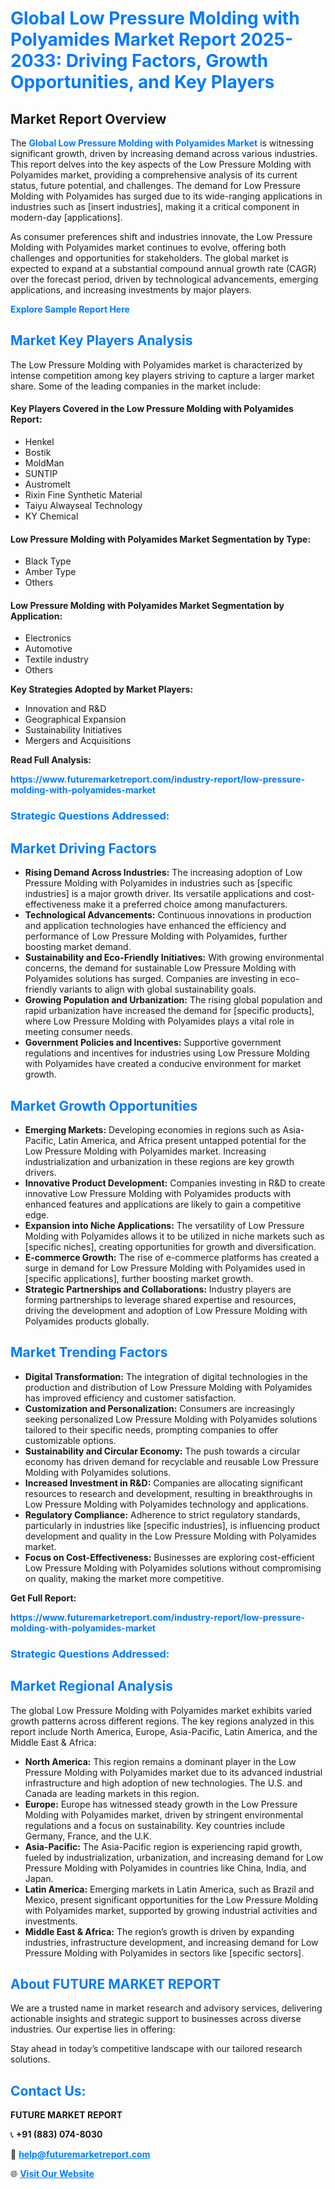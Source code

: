 <h1 style="color: #007BFF;">Global Low Pressure Molding with Polyamides Market Report 2025-2033: Driving Factors, Growth Opportunities, and Key Players</h1>

<section id="overview">
<h2>Market Report Overview</h2>
<p>The <a href="https://www.futuremarketreport.com/industry-report/low-pressure-molding-with-polyamides-market" style="color: #007BFF; text-decoration: none;"><strong>Global Low Pressure Molding with Polyamides Market</strong></a> is witnessing significant growth, driven by increasing demand across various industries. This report delves into the key aspects of the Low Pressure Molding with Polyamides market, providing a comprehensive analysis of its current status, future potential, and challenges. The demand for Low Pressure Molding with Polyamides has surged due to its wide-ranging applications in industries such as [insert industries], making it a critical component in modern-day [applications].</p>
<p>As consumer preferences shift and industries innovate, the Low Pressure Molding with Polyamides market continues to evolve, offering both challenges and opportunities for stakeholders. The global market is expected to expand at a substantial compound annual growth rate (CAGR) over the forecast period, driven by technological advancements, emerging applications, and increasing investments by major players.</p>
</section>

<section id="overview">
<p><a href="https://www.futuremarketreport.com/request-sample/reportId=110012" style="color: #007BFF; text-decoration: none;"><strong>Explore Sample Report Here</strong></a></p>
</section>

<section id="key-players">
<h2 style="color: #007BFF;">Market Key Players Analysis</h2>
<p>The Low Pressure Molding with Polyamides market is characterized by intense competition among key players striving to capture a larger market share. Some of the leading companies in the market include:</p>
<h4>Key Players Covered in the Low Pressure Molding with Polyamides Report:</h4>
<ul><li>Henkel</li><li>Bostik</li><li>MoldMan</li><li>SUNTIP</li><li>Austromelt</li><li>Rixin Fine Synthetic Material</li><li>Taiyu Alwayseal Technology</li><li>KY Chemical</li></ul>
<h4>Low Pressure Molding with Polyamides Market Segmentation by Type:</h4>
<ul><li>Black Type</li><li>Amber Type</li><li>Others</li></ul>

<h4>Low Pressure Molding with Polyamides Market Segmentation by Application:</h4>
<ul><li>Electronics</li><li>Automotive</li><li>Textile industry</li><li>Others</li></ul>
<p><strong>Key Strategies Adopted by Market Players:</strong></p>
<ul>
<li>Innovation and R&D</li>
<li>Geographical Expansion</li>
<li>Sustainability Initiatives</li>
<li>Mergers and Acquisitions</li>
</ul>
</section>

<section>
<p><strong>Read Full Analysis: </strong></p><a href="https://www.futuremarketreport.com/industry-report/low-pressure-molding-with-polyamides-market" style="color: #007BFF; text-decoration: none;"><strong>https://www.futuremarketreport.com/industry-report/low-pressure-molding-with-polyamides-market</strong></a>
<h3 style="color: #007BFF;">Strategic Questions Addressed:</h3>
</section>

<section id="driving-factors">
<h2 style="color: #007BFF;">Market Driving Factors</h2>
<ul>
<li><strong>Rising Demand Across Industries:</strong> The increasing adoption of Low Pressure Molding with Polyamides in industries such as [specific industries] is a major growth driver. Its versatile applications and cost-effectiveness make it a preferred choice among manufacturers.</li>
<li><strong>Technological Advancements:</strong> Continuous innovations in production and application technologies have enhanced the efficiency and performance of Low Pressure Molding with Polyamides, further boosting market demand.</li>
<li><strong>Sustainability and Eco-Friendly Initiatives:</strong> With growing environmental concerns, the demand for sustainable Low Pressure Molding with Polyamides solutions has surged. Companies are investing in eco-friendly variants to align with global sustainability goals.</li>
<li><strong>Growing Population and Urbanization:</strong> The rising global population and rapid urbanization have increased the demand for [specific products], where Low Pressure Molding with Polyamides plays a vital role in meeting consumer needs.</li>
<li><strong>Government Policies and Incentives:</strong> Supportive government regulations and incentives for industries using Low Pressure Molding with Polyamides have created a conducive environment for market growth.</li>
</ul>
</section>

<section id="growth-opportunities">
<h2 style="color: #007BFF;">Market Growth Opportunities</h2>
<ul>
<li><strong>Emerging Markets:</strong> Developing economies in regions such as Asia-Pacific, Latin America, and Africa present untapped potential for the Low Pressure Molding with Polyamides market. Increasing industrialization and urbanization in these regions are key growth drivers.</li>
<li><strong>Innovative Product Development:</strong> Companies investing in R&D to create innovative Low Pressure Molding with Polyamides products with enhanced features and applications are likely to gain a competitive edge.</li>
<li><strong>Expansion into Niche Applications:</strong> The versatility of Low Pressure Molding with Polyamides allows it to be utilized in niche markets such as [specific niches], creating opportunities for growth and diversification.</li>
<li><strong>E-commerce Growth:</strong> The rise of e-commerce platforms has created a surge in demand for Low Pressure Molding with Polyamides used in [specific applications], further boosting market growth.</li>
<li><strong>Strategic Partnerships and Collaborations:</strong> Industry players are forming partnerships to leverage shared expertise and resources, driving the development and adoption of Low Pressure Molding with Polyamides products globally.</li>
</ul>
</section>

<section id="trending-factors">
<h2 style="color: #007BFF;">Market Trending Factors</h2>
<ul>
<li><strong>Digital Transformation:</strong> The integration of digital technologies in the production and distribution of Low Pressure Molding with Polyamides has improved efficiency and customer satisfaction.</li>
<li><strong>Customization and Personalization:</strong> Consumers are increasingly seeking personalized Low Pressure Molding with Polyamides solutions tailored to their specific needs, prompting companies to offer customizable options.</li>
<li><strong>Sustainability and Circular Economy:</strong> The push towards a circular economy has driven demand for recyclable and reusable Low Pressure Molding with Polyamides solutions.</li>
<li><strong>Increased Investment in R&D:</strong> Companies are allocating significant resources to research and development, resulting in breakthroughs in Low Pressure Molding with Polyamides technology and applications.</li>
<li><strong>Regulatory Compliance:</strong> Adherence to strict regulatory standards, particularly in industries like [specific industries], is influencing product development and quality in the Low Pressure Molding with Polyamides market.</li>
<li><strong>Focus on Cost-Effectiveness:</strong> Businesses are exploring cost-efficient Low Pressure Molding with Polyamides solutions without compromising on quality, making the market more competitive.</li>
</ul>
</section>

<section>
<p><strong>Get Full Report: </strong></p><a href="https://www.futuremarketreport.com/industry-report/low-pressure-molding-with-polyamides-market" style="color: #007BFF; text-decoration: none;"><strong>https://www.futuremarketreport.com/industry-report/low-pressure-molding-with-polyamides-market</strong></a>
<h3 style="color: #007BFF;">Strategic Questions Addressed:</h3>
</section>


<section id="regional-analysis">
<h2 style="color: #007BFF;">Market Regional Analysis</h2>
<p>The global Low Pressure Molding with Polyamides market exhibits varied growth patterns across different regions. The key regions analyzed in this report include North America, Europe, Asia-Pacific, Latin America, and the Middle East & Africa:</p>
<ul>
<li><strong>North America:</strong> This region remains a dominant player in the Low Pressure Molding with Polyamides market due to its advanced industrial infrastructure and high adoption of new technologies. The U.S. and Canada are leading markets in this region.</li>
<li><strong>Europe:</strong> Europe has witnessed steady growth in the Low Pressure Molding with Polyamides market, driven by stringent environmental regulations and a focus on sustainability. Key countries include Germany, France, and the U.K.</li>
<li><strong>Asia-Pacific:</strong> The Asia-Pacific region is experiencing rapid growth, fueled by industrialization, urbanization, and increasing demand for Low Pressure Molding with Polyamides in countries like China, India, and Japan.</li>
<li><strong>Latin America:</strong> Emerging markets in Latin America, such as Brazil and Mexico, present significant opportunities for the Low Pressure Molding with Polyamides market, supported by growing industrial activities and investments.</li>
<li><strong>Middle East & Africa:</strong> The region’s growth is driven by expanding industries, infrastructure development, and increasing demand for Low Pressure Molding with Polyamides in sectors like [specific sectors].</li>
</ul>
</section>

<footer>
<h2 style="color: #007BFF;">About FUTURE MARKET REPORT</h2>
<p>We are a trusted name in market research and advisory services, delivering actionable insights and strategic support to businesses across diverse industries. Our expertise lies in offering:</p>

<p>Stay ahead in today’s competitive landscape with our tailored research solutions.</p>

<h2 style="color: #007BFF;">Contact Us:</h2>
<p><strong>FUTURE MARKET REPORT</strong></p>
<p>📞 <strong>+91 (883) 074-8030</strong></p>
<p>📧 <strong><a href="mailto:help@futuremarketreport.com" style="color: #007BFF;">help@futuremarketreport.com</a></strong></p>
<p>🌐 <strong><a href="https://www.futuremarketreport.com/" style="color: #007BFF;">Visit Our Website</a></strong></p>
</footer>